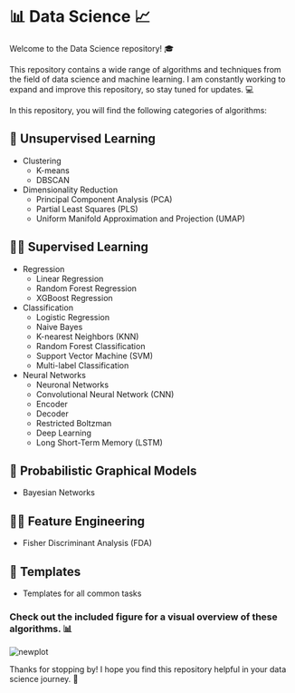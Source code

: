 # 📊 Data Science 📈

Welcome to the Data Science repository! 🎓

This repository contains a wide range of algorithms and techniques from the field of data science and machine learning. I am constantly working to expand and improve this repository, so stay tuned for updates. 💻

In this repository, you will find the following categories of algorithms:

## 🧐 Unsupervised Learning

- Clustering
  * K-means
  * DBSCAN
- Dimensionality Reduction
  * Principal Component Analysis (PCA)
  * Partial Least Squares (PLS)
  * Uniform Manifold Approximation and Projection (UMAP)

## 🧑‍🏫 Supervised Learning

- Regression
  * Linear Regression
  * Random Forest Regression
  * XGBoost Regression
- Classification
  * Logistic Regression
  * Naive Bayes
  * K-nearest Neighbors (KNN)
  * Random Forest Classification
  * Support Vector Machine (SVM)
  * Multi-label Classification
- Neural Networks
  * Neuronal Networks
  * Convolutional Neural Network (CNN)
  * Encoder
  * Decoder
  * Restricted Boltzman
  * Deep Learning
  * Long Short-Term Memory (LSTM)

## 🧮 Probabilistic Graphical Models

- Bayesian Networks

## 🧑‍🔬 Feature Engineering

- Fisher Discriminant Analysis (FDA)


## 📄 Templates

- Templates for all common tasks

### Check out the included figure for a visual overview of these algorithms. 📊

![newplot](https://user-images.githubusercontent.com/56802577/142003740-1526c65a-ccbf-47c8-a90f-4d1deb3235f6.png)

Thanks for stopping by! I hope you find this repository helpful in your data science journey. 🚀
